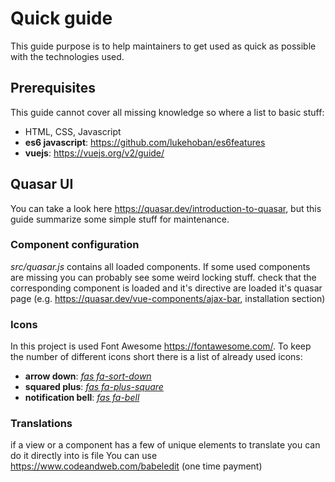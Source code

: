 # Quick guide
This guide purpose is to help maintainers to get used as quick as possible with the technologies used.

## Prerequisites
This guide cannot cover all missing knowledge so where a list to basic stuff:
* HTML, CSS, Javascript
* **es6 javascript**: https://github.com/lukehoban/es6features
* **vuejs**: https://vuejs.org/v2/guide/

## Quasar UI
You can take a look here https://quasar.dev/introduction-to-quasar, but this guide summarize some simple stuff for maintenance.

### Component configuration

*src/quasar.js* contains all loaded components. If some used components are missing you can probably see some weird locking stuff.
check that the corresponding component is loaded and it's directive are loaded it's quasar page (e.g. https://quasar.dev/vue-components/ajax-bar, installation section)

### Icons
In this project is used Font Awesome https://fontawesome.com/.
To keep the number of different icons short there is a list of already used icons:

* **arrow down**: [*fas fa-sort-down*](https://fontawesome.com/icons/sort-down?style=solid)
* **squared plus**: [*fas fa-plus-square*](https://fontawesome.com/icons/plus-square?style=solid)
* **notification bell**: [*fas fa-bell*](https://fontawesome.com/icons/bell?style=solid)

### Translations
if a view or a component has a few of unique elements to translate you can do 
it directly into is file
You can use https://www.codeandweb.com/babeledit (one time payment)
